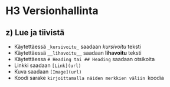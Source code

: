 # H3 Versionhallinta

## z) Lue ja tiivistä

- Käytettäessä `_kursivoitu_` saadaan _kursivoitu_ teksti
- Käytettäessä `__lihavoitu__` saadaan __lihavoitu__ teksti
- Käytettäessa `# Heading tai ## Heading` saadaan otsikoita
- Linkki saadaan `[Link](url)`
- Kuva saadaan `[Image](url)`
- Koodi sarake `kirjoittamalla näiden merkkien väliin `koodia` `
